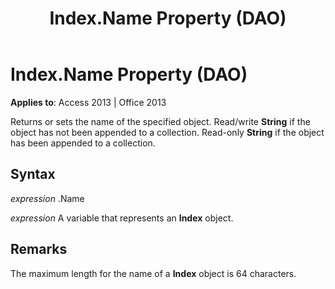 ﻿---
title: Index.Name Property (DAO)
TOCTitle: Name Property
ms:assetid: 83cb72c8-068a-229d-c95d-ba16567505c5
ms:mtpsurl: https://msdn.microsoft.com/en-us/library/Ff196754(v=office.15)
ms:contentKeyID: 48546017
ms.date: 09/18/2015
mtps_version: v=office.15
---

# Index.Name Property (DAO)


**Applies to**: Access 2013 | Office 2013

Returns or sets the name of the specified object. Read/write **String** if the object has not been appended to a collection. Read-only **String** if the object has been appended to a collection.

## Syntax

*expression* .Name

*expression* A variable that represents an **Index** object.

## Remarks

The maximum length for the name of a **Index** object is 64 characters.

